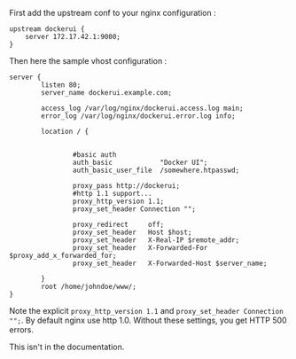 First add the upstream conf to your nginx configuration :
```
upstream dockerui {
    server 172.17.42.1:9000;
}
```

Then here the sample vhost configuration : 

```
server {
        listen 80;
        server_name dockerui.example.com;

        access_log /var/log/nginx/dockerui.access.log main;
        error_log /var/log/nginx/dockerui.error.log info;

        location / {
 

                #basic auth
                auth_basic            "Docker UI";
                auth_basic_user_file  /somewhere.htpasswd;

                proxy_pass http://dockerui;
                #http 1.1 support...
                proxy_http_version 1.1;
                proxy_set_header Connection "";

                proxy_redirect     off;
                proxy_set_header   Host $host;
                proxy_set_header   X-Real-IP $remote_addr;
                proxy_set_header   X-Forwarded-For $proxy_add_x_forwarded_for;
                proxy_set_header   X-Forwarded-Host $server_name;

        }
        root /home/johndoe/www/;
}

```

Note the explicit `proxy_http_version 1.1` and `proxy_set_header Connection "";`. By default nginx use http 1.0. Without these settings, you get HTTP 500 errors.

This isn't in the documentation.